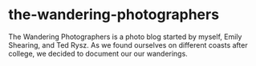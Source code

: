 the-wandering-photographers
===========================

The Wandering Photographers is a photo blog started by myself, Emily Shearing, and Ted Rysz. As we found ourselves on different coasts after college, we decided to document our our wanderings.

